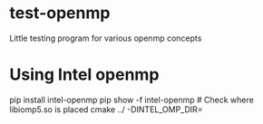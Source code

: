 # test-openmp
Little testing program for various openmp concepts


# Using Intel openmp
pip install intel-openmp
pip show -f intel-openmp # Check where libiomp5.so is placed
cmake ../ -DINTEL_OMP_DIR=<directory where libiomp5.so is located>  <other options>




